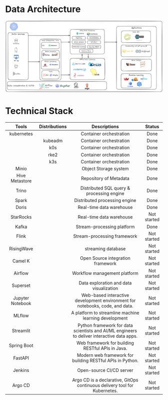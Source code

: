 # Data Architecture

![Architecture](./architecture.png)

# Technical Stack

|     Tools       | Distributions |                                        Descriptions                                        |   Status    |
|:--------------: | :-----------: | :----------------------------------------------------------------------------------------: | :---------: |
|   kubernetes    |               |                                  Container orchestration                                   |    Done     |
|                 |    kubeadm    |                                  Container orchestration                                   |    Done     |
|                 |      k0s      |                                  Container orchestration                                   |    Done     |
|                 |     rke2      |                                  Container orchestration                                   |    Done     |
|                 |      k3s      |                                  Container orchestration                                   |    Done     |
|     Minio       |               |                                   Object Storage system                                    |    Done     |
| Hive Metastore  |               |                                   Repository of Metadata                                   |    Done     |
|     Trino       |               |                         Distributed SQL query & processing engine                          |    Done     |
|     Spark       |               |                               Distributed processing engine                                |    Done     |
|     Doris       |               |                                  Real-time data warehouse                                  |    Done     |
|   StarRocks     |               |                                  Real-time data warehouse                                  | Not started |
|     Kafka       |               |                                 Stream-processing platform                                 |    Done     |
|     Flink       |               |                                Stream-processing framework                                 | Not started |
|   RisingWave    |               |                                     streaming database                                     | Not started |
|    Camel K      |               |                            Open Source integration framework                               | Not started |
|    Airflow      |               |                                Workflow management platform                                | Not started |
|    Superset     |               |                          Data exploration and data visualization                           | Not started |
|Jupyter Notebook |               |        Web-based interactive development environment for notebooks, code, and data.        | Not started |
|     MLflow      |               |                   A platform to streamline machine learning development                    | Not started |
|   Streamlit     |               | Python framework for data scientists and AI/ML engineers to deliver interactive data apps. | Not started |
|  Spring Boot    |               |                      Web framework for building RESTful APIs in Java.                      | Not started |
|    FastAPI      |               |                 Modern web framework for building RESTful APIs in Python.                  | Not started |
|    Jenkins      |               |                                  Open-source CI/CD server                                  | Not started |
|    Argo CD      |               |         Argo CD is a declarative, GitOps continuous delivery tool for Kubernetes.          | Not started |
